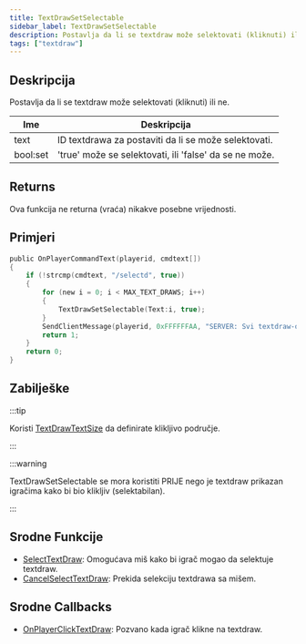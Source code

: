 ```yaml
---
title: TextDrawSetSelectable
sidebar_label: TextDrawSetSelectable
description: Postavlja da li se textdraw može selektovati (kliknuti) ili ne.
tags: ["textdraw"]
---
```


## Deskripcija

Postavlja da li se textdraw može selektovati (kliknuti) ili ne.

| Ime      | Deskripcija                                            |
|----------|--------------------------------------------------------|
| text     | ID textdrawa za postaviti da li se može selektovati.   |
| bool:set | 'true' može se selektovati, ili 'false' da se ne može. |

## Returns

Ova funkcija ne returna (vraća) nikakve posebne vrijednosti.

## Primjeri

```c
public OnPlayerCommandText(playerid, cmdtext[])
{
    if (!strcmp(cmdtext, "/selectd", true))
    {
        for (new i = 0; i < MAX_TEXT_DRAWS; i++)
        {
            TextDrawSetSelectable(Text:i, true);
        }
        SendClientMessage(playerid, 0xFFFFFFAA, "SERVER: Svi textdraw-ovi se sada mogu selektovati!");
        return 1;
    }
    return 0;
}
```

## Zabilješke

:::tip

Koristi [TextDrawTextSize](TextDrawTextSize) da definirate klikljivo područje.

:::

:::warning

TextDrawSetSelectable se mora koristiti PRIJE nego je textdraw prikazan igračima kako bi bio klikljiv (selektabilan).

:::

## Srodne Funkcije

- [SelectTextDraw](SelectTextDraw): Omogućava miš kako bi igrač mogao da selektuje textdraw.
- [CancelSelectTextDraw](CancelSelectTextDraw): Prekida selekciju textdrawa sa mišem.

## Srodne Callbacks

- [OnPlayerClickTextDraw](../callbacks/OnPlayerClickTextDraw): Pozvano kada igrač klikne na textdraw.
